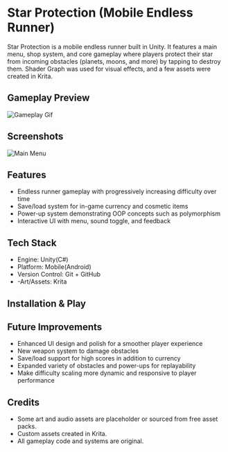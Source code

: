 # Star Protection (Mobile Endless Runner)

Star Protection is a mobile endless runner built in Unity. It features a main menu, shop system, and core gameplay where players protect their star from incoming obstacles (planets, moons, and more) by tapping to destroy them. Shader Graph was used for visual effects, and a few assets were created in Krita.


## Gameplay Preview
![Gameplay Gif](https://github.com/user-attachments/assets/467b764b-c378-4874-b318-296a0beb7e7d)

## Screenshots
![Main Menu](<img width="720" height="1604" alt="MainMenu" src="https://github.com/user-attachments/assets/42743cf4-93cc-4732-9971-b2cbacdac69a" />)


## Features
- Endless runner gameplay with progressively increasing difficulty over time
- Save/load system for in-game currency and cosmetic items
- Power-up system demonstrating OOP concepts such as polymorphism
- Interactive UI with menu, sound toggle, and feedback

## Tech Stack
- Engine: Unity(C#)
- Platform: Mobile(Android)
- Version Control: Git + GitHub
- -Art/Assets: Krita

## Installation & Play

## Future Improvements
- Enhanced UI design and polish for a smoother player experience
- New weapon system to damage obstacles
- Save/load support for high scores in addition to currency
- Expanded variety of obstacles and power-ups for replayability
- Make difficulty scaling more dynamic and responsive to player performance

## Credits
- Some art and audio assets are placeholder or sourced from free asset packs.
- Custom assets created in Krita.
- All gameplay code and systems are original.
